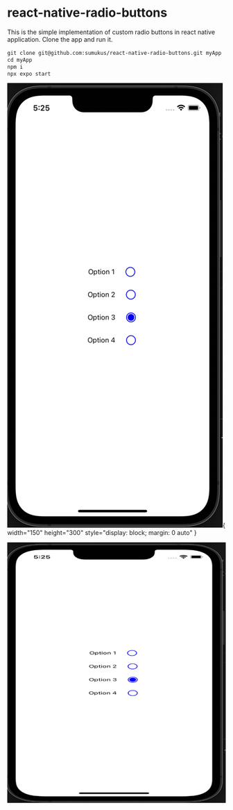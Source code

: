 # react-native-radio-buttons
This is the simple implementation of custom radio buttons in react native application. Clone the app and run it.
```
git clone git@github.com:sumukus/react-native-radio-buttons.git myApp
cd myApp 
npm i
npx expo start
```
![Radio Buttons](https://github.com/sumukus/react-native-radio-buttons/blob/main/assets/custom%20radio%20button%20in%20react%20native.png){ width="150" height="300" style="display: block; margin: 0 auto" }

<img src="https://github.com/sumukus/react-native-radio-buttons/blob/main/assets/custom%20radio%20button%20in%20react%20native.png" 
        alt="Picture" 
        width="800" 
        height="600" 
        style="display: block; margin: 0 auto" />
